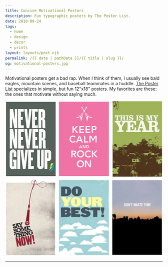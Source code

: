 ```yaml
---
title: Concise Motivational Posters
description: Fun typographic posters by The Poster List.
date: 2010-09-24
tags: 
  - home
  - design
  - decor
  - prints
layout: layouts/post.njk
permalink: /{{ date | pathDate }}/{{ title | slug }}/
og: motivational-posters.jpg
---
```


Motivational posters get a bad rap. When I think of them, I usually see bald eagles, mountain scenes, and baseball teammates in a huddle. [The Poster List](http://theposterlist.com/) specializes in simple, but fun 12"x18" posters. My favorites are these: the ones that motivate without saying much.

![posters with phrases like “Never never give up” and “Do your best!”](/img/motivational-posters.jpg)

---
